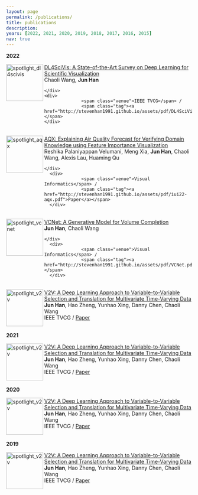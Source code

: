 ```yaml
---
layout: page
permalink: /publications/
title: publications
description: 
years: [2022, 2021, 2020, 2019, 2018, 2017, 2016, 2015]
nav: true
---
```


<div class="publications">
  
<b> 2022 </b> 
	
<div class="img"><img class="img_responsive" src="http://stevenhan1991.github.io/assets/img/publications/DL4SciVis.jpg" style="border:1px solid black width:200px;height:100px;" alt="spotlight_dl4scivis" align="left">
</div>
  <div class="text">
    <div class="title"><a name="DL4SciVis" href="http://stevenhan1991.github.io/assets/publications/DL4SciVis.pdf">DL4SciVis: A State-of-the-Art Survey on Deep Learning for Scientific Visualization</a>
    </div> 
    <div class="authors">
	    <span class="author">Chaoli Wang</span>,
	    <span class="author"><b>Jun Han</b></span>
	     
    </div>
    <div>
                  <span class="venue">IEEE TVCG</span> /
                  <span class="tag"><a href="http://stevenhan1991.github.io/assets/pdf/DL4SciVis.pdf">Paper</a></span>
    </div>
  </div>

<br>

<div class="img"><img class="img_responsive" src="http://stevenhan1991.github.io/assets/img/publications/AQX.jpg" style="border:1px solid black width:200px;height:100px;" alt="spotlight_aqx" align="left">
	</div>
  <div class="text">
    <div class="title"><a name="aqx" href="http://stevenhan1991.github.io/assets/pdf/iui22-aqx.pdf">AQX: Explaining Air Quality Forecast for Verifying Domain Knowledge using Feature Importance Visualization</a></div> 
    <div class="authors">
	    <span class="author">Reshika Palaniyappan Velumani</span>,
	    <span class="author">Meng Xia</span>,
	    <span class="author"><b>Jun Han</b></span>,
	    <span class="author">Chaoli Wang</span>,
	    <span class="author">Alexis Lau</span>,
	    <span class="author">Huaming Qu</span>
	     
    </div>
	  <div>
                  <span class="venue">Visual Informatics</span> /
                  <span class="tag"><a href="http://stevenhan1991.github.io/assets/pdf/iui22-aqx.pdf">Paper</a></span>
	  </div>
  </div>	  

<br>
	  
<div class="img"><img class="img_responsive" src="http://stevenhan1991.github.io/assets/img/publications/VCNet.jpg" style="border:1px solid black width:200px;height:100px;" alt="spotlight_vcnet" align="left">
	</div>
  <div class="text">
    <div class="title"><a name="vcnet" href="http://stevenhan1991.github.io/assets/pdf/VCNet.pdf">VCNet: A Generative Model for Volume Completion</a></div> 
    <div class="authors">
	    <span class="author"><b>Jun Han</b></span>,
	    <span class="author">Chaoli Wang</span>
	     
    </div>
	  <div>
                  <span class="venue">Visual Informatics</span> /
                  <span class="tag"><a href="http://stevenhan1991.github.io/assets/pdf/VCNet.pdf">Paper</a></span>
	  </div>
  </div>
	  
  <br>
	  
<div class="img"><img class="img_responsive" src="http://stevenhan1991.github.io/assets/img/publications/v2v.jpg" style="border:1px solid black width:200px;height:100px;" alt="spotlight_v2v" align="left">
	</div>
  <div class="text">
    <div class="title"><a name="shape2prog_iclr" href="papers/shape2prog_iclr.pdf">V2V: A Deep Learning Approach to Variable-to-Variable Selection and Translation for Multivariate Time-Varying Data</a></div> 
    <div class="authors">
	    <span class="author"><b>Jun Han</b></span>,
      <span class="author">Hao Zheng</span>,
      <span class="author">Yunhao Xing</span>,
	     <span class="author">Danny Chen</span>,
	     <span class="author">Chaoli Wang</span>
    </div>
	  <div>
                  <span class="venue">IEEE TVCG</span> /
                  <span class="tag"><a href="http://stevenhan1991.github.io/assets/publications/v2v.pfg">Paper</a></span>
	  </div>
  </div>


 <br> <b> 2021 </b> 
  
<div class="img"><img class="img_responsive" src="http://stevenhan1991.github.io/assets/img/publications/v2v.jpg" style="border:1px solid black width:200px;height:100px;" alt="spotlight_v2v" align="left">
	</div>
  <div class="text">
    <div class="title"><a name="shape2prog_iclr" href="papers/shape2prog_iclr.pdf">V2V: A Deep Learning Approach to Variable-to-Variable Selection and Translation for Multivariate Time-Varying Data</a></div> 
    <div class="authors">
	    <span class="author"><b>Jun Han</b></span>,
      <span class="author">Hao Zheng</span>,
      <span class="author">Yunhao Xing</span>,
	     <span class="author">Danny Chen</span>,
	     <span class="author">Chaoli Wang</span>
    </div>
	  <div>
                  <span class="venue">IEEE TVCG</span> /
                  <span class="tag"><a href="http://stevenhan1991.github.io/assets/publications/v2v.pfg">Paper</a></span>
	  </div>
  </div>
	  
	  
<br> <b> 2020 </b>
  
<div class="img"><img class="img_responsive" src="http://stevenhan1991.github.io/assets/img/publications/v2v.jpg" style="border:1px solid black width:200px;height:100px;" alt="spotlight_v2v" align="left">
	</div>
  <div class="text">
    <div class="title"><a name="shape2prog_iclr" href="papers/shape2prog_iclr.pdf">V2V: A Deep Learning Approach to Variable-to-Variable Selection and Translation for Multivariate Time-Varying Data</a></div> 
    <div class="authors">
	    <span class="author"><b>Jun Han</b></span>,
      <span class="author">Hao Zheng</span>,
      <span class="author">Yunhao Xing</span>,
	     <span class="author">Danny Chen</span>,
	     <span class="author">Chaoli Wang</span>
    </div>
	  <div>
                  <span class="venue">IEEE TVCG</span> /
                  <span class="tag"><a href="http://stevenhan1991.github.io/assets/publications/v2v.pfg">Paper</a></span>
	  </div>

  </div>
	  
	  
<br> <b> 2019 </b>
  
<div class="img"><img class="img_responsive" src="http://stevenhan1991.github.io/assets/img/publications/v2v.jpg" style="border:1px solid black width:200px;height:100px;" alt="spotlight_v2v" align="left">
	</div>
  <div class="text">
    <div class="title"><a name="shape2prog_iclr" href="papers/shape2prog_iclr.pdf">V2V: A Deep Learning Approach to Variable-to-Variable Selection and Translation for Multivariate Time-Varying Data</a></div> 
    <div class="authors">
	    <span class="author"><b>Jun Han</b></span>,
      <span class="author">Hao Zheng</span>,
      <span class="author">Yunhao Xing</span>,
	     <span class="author">Danny Chen</span>,
	     <span class="author">Chaoli Wang</span>
    </div>
	  <div>
                  <span class="venue">IEEE TVCG</span> /
                  <span class="tag"><a href="http://stevenhan1991.github.io/assets/publications/v2v.pfg">Paper</a></span>
	  </div>
  </div>	  
	  
  
</div>
